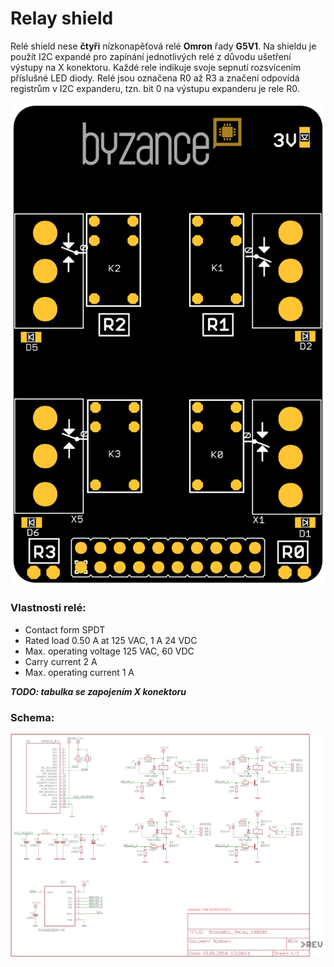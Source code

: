 # Relay shield

Relé shield nese **čtyři** nízkonapěťová relé **Omron** řady **G5V1**. Na shieldu je použít I2C expandé pro zapínání jednotlivých relé z důvodu ušetření výstupy na X konektoru. Každé rele indikuje svoje sepnutí rozsvícením příslušné LED diody. Relé jsou označena R0 až R3 a značení odpovídá registrům v I2C expanderu, tzn. bit 0 na výstupu expanderu je rele R0.

![](../../../.gitbook/assets/shield_relay_b1.png)

### 

### Vlastnosti relé:

* Contact form SPDT
* Rated load 0.50 A at 125 VAC, 1 A 24 VDC
* Max. operating voltage 125 VAC, 60 VDC
* Carry current 2 A
* Max. operating current 1 A



_**TODO: tabulka se zapojením X konektoru**_

### Schema:

![](../../../.gitbook/assets/shieldb1l_relay_180101.png)



